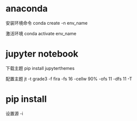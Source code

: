 # anaconda

安装环境命令
conda create -n env_name

激活环境
conda activate env_name


# jupyter notebook
下载主题
pip install jupyterthemes

配置主题
jt -t grade3 -f fira -fs 16 -cellw 90% -ofs 11 -dfs 11 -T 


# pip install
设置源 -i 
